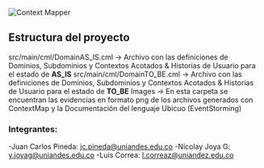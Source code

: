 ![Context Mapper](https://raw.githubusercontent.com/wiki/ContextMapper/context-mapper-dsl/logo/cm-logo-github-small.png)
## Estructura del proyecto
src/main/cml/DomainAS_IS.cml -> Archivo con las definiciones de Dominios, Subdominios y Contextos Acotados & Historias de Usuario para el estado de **AS_IS**
src/main/cml/DomainTO_BE.cml -> Archivo con las definiciones de Dominios, Subdominios y Contextos Acotados & Historias de Usuario para el estado de **TO_BE**
Images -> En esta carpeta se encuentran las evidencias en formato png de los archivos generados con ContextMap y la Documentación del lenguaje Ubicuo (EventStorming)

### Integrantes:

-Juan Carlos Pineda: jc.pineda@uniandes.edu.co
-Nicolay Joya G: y.joyag@uniandes.edu.co
-Luis Correa: l.correaz@uniandez.edu.co
